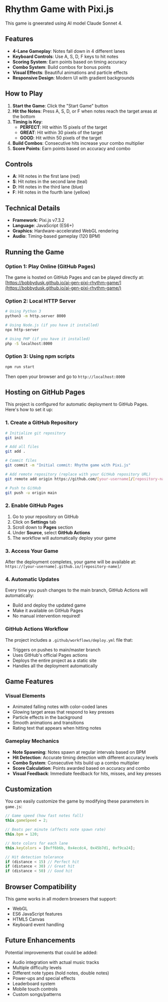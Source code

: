 # Rhythm Game with Pixi.js

This game is gneerated using AI model Claude Sonnet 4. 

## Features

- **4-Lane Gameplay**: Notes fall down in 4 different lanes
- **Keyboard Controls**: Use A, S, D, F keys to hit notes
- **Scoring System**: Earn points based on timing accuracy
- **Combo System**: Build combos for bonus points
- **Visual Effects**: Beautiful animations and particle effects
- **Responsive Design**: Modern UI with gradient backgrounds

## How to Play

1. **Start the Game**: Click the "Start Game" button
2. **Hit the Notes**: Press A, S, D, or F when notes reach the target areas at the bottom
3. **Timing is Key**: 
   - **PERFECT**: Hit within 15 pixels of the target
   - **GREAT**: Hit within 30 pixels of the target  
   - **GOOD**: Hit within 50 pixels of the target
4. **Build Combos**: Consecutive hits increase your combo multiplier
5. **Score Points**: Earn points based on accuracy and combo

## Controls

- **A**: Hit notes in the first lane (red)
- **S**: Hit notes in the second lane (teal)
- **D**: Hit notes in the third lane (blue)
- **F**: Hit notes in the fourth lane (yellow)

## Technical Details

- **Framework**: Pixi.js v7.3.2
- **Language**: JavaScript (ES6+)
- **Graphics**: Hardware-accelerated WebGL rendering
- **Audio**: Timing-based gameplay (120 BPM)

## Running the Game

### Option 1: Play Online (GitHub Pages)
The game is hosted on GitHub Pages and can be played directly at:
[https://bobbydusk.github.io/ai-gen-pixi-rhythm-game/](https://bobbydusk.github.io/ai-gen-pixi-rhythm-game/)

### Option 2: Local HTTP Server
```bash
# Using Python 3
python3 -m http.server 8000

# Using Node.js (if you have it installed)
npx http-server

# Using PHP (if you have it installed)
php -S localhost:8000
```

### Option 3: Using npm scripts
```bash
npm run start
```

Then open your browser and go to `http://localhost:8000`

## Hosting on GitHub Pages

This project is configured for automatic deployment to GitHub Pages. Here's how to set it up:

### 1. Create a GitHub Repository
```bash
# Initialize git repository
git init

# Add all files
git add .

# Commit files
git commit -m "Initial commit: Rhythm game with Pixi.js"

# Add remote repository (replace with your GitHub repository URL)
git remote add origin https://github.com/[your-username]/[repository-name].git

# Push to GitHub
git push -u origin main
```

### 2. Enable GitHub Pages
1. Go to your repository on GitHub
2. Click on **Settings** tab
3. Scroll down to **Pages** section
4. Under **Source**, select **GitHub Actions**
5. The workflow will automatically deploy your game

### 3. Access Your Game
After the deployment completes, your game will be available at:
`https://[your-username].github.io/[repository-name]/`

### 4. Automatic Updates
Every time you push changes to the main branch, GitHub Actions will automatically:
- Build and deploy the updated game
- Make it available on GitHub Pages
- No manual intervention required!

### GitHub Actions Workflow
The project includes a `.github/workflows/deploy.yml` file that:
- Triggers on pushes to main/master branch
- Uses GitHub's official Pages actions
- Deploys the entire project as a static site
- Handles all the deployment automatically

## Game Features

### Visual Elements
- Animated falling notes with color-coded lanes
- Glowing target areas that respond to key presses
- Particle effects in the background
- Smooth animations and transitions
- Rating text that appears when hitting notes

### Gameplay Mechanics
- **Note Spawning**: Notes spawn at regular intervals based on BPM
- **Hit Detection**: Accurate timing detection with different accuracy levels
- **Combo System**: Consecutive hits build up a combo multiplier
- **Score Calculation**: Points awarded based on accuracy and combo
- **Visual Feedback**: Immediate feedback for hits, misses, and key presses

## Customization

You can easily customize the game by modifying these parameters in `game.js`:

```javascript
// Game speed (how fast notes fall)
this.gameSpeed = 2;

// Beats per minute (affects note spawn rate)
this.bpm = 120;

// Note colors for each lane
this.keyColors = [0xff6b6b, 0x4ecdc4, 0x45b7d1, 0xf9ca24];

// Hit detection tolerance
if (distance < 15) // Perfect hit
if (distance < 30) // Great hit
if (distance < 50) // Good hit
```

## Browser Compatibility

This game works in all modern browsers that support:
- WebGL
- ES6 JavaScript features
- HTML5 Canvas
- Keyboard event handling

## Future Enhancements

Potential improvements that could be added:
- Audio integration with actual music tracks
- Multiple difficulty levels
- Different note types (hold notes, double notes)
- Power-ups and special effects
- Leaderboard system
- Mobile touch controls
- Custom songs/patterns
